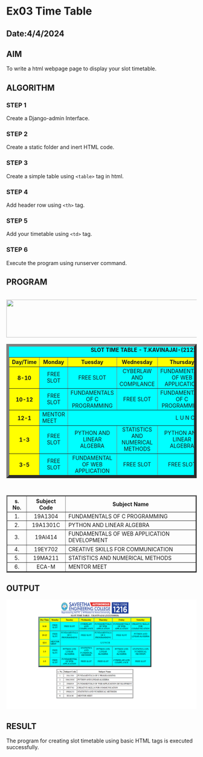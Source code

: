 # Ex03 Time Table
## Date:4/4/2024

## AIM
To write a html webpage page to display your slot timetable.

## ALGORITHM
### STEP 1
Create a Django-admin Interface.

### STEP 2
Create a static folder and inert HTML code.

### STEP 3
Create a simple table using ```<table>``` tag in html.

### STEP 4
Add header row using ```<th>``` tag.

### STEP 5
Add your timetable using ```<td>``` tag.

### STEP 6
Execute the program using runserver command.

## PROGRAM
<html>
<head>
<title>slot Timetable</title>    
</head>
<body>

<br>
<table align="center" width="540" cellspacing="2" cellpadding="5" border="7" bgcolor="cyan">
    <center>
        <img src="WEB_LOGO-01.png" height="100" width="540">
        </center>
<caption><b>SLOT TIME TABLE - T.KAVINAJAI-(212223100020)</b></caption>
<tr align="center">
<th bgcolor="yellow">Day/Time</th>
<th bgcolor="yellow">Monday</th>
<th bgcolor="yellow">Tuesday</th>
<th bgcolor="yellow">Wednesday</th>
<th bgcolor="yellow">Thursday</th>
<th bgcolor="yellow">Friday</th>
<th bgcolor="yellow">Saturday</th>
</tr>
<tr align="center">
<th bgcolor="yellow">8-10</th>
<td>FREE SLOT</td>
<td>FREE SLOT</td>
<td>CYBERLAW AND COMPILANCE</td>
<td>FUNDAMENTALS OF WEB APPLICATION </td>
<td>FUNDAMENTALS OF WEB APPLICATION</td>
<td>CREATIVE SKILLS FOR COMMUNICATION</td>
</tr>
<tr align="center">
<th bgcolor="yellow">10-12</th>
<td>FREE SLOT</td>
<td>FUNDAMENTALS OF C PROGRAMMING</td>
<td>FREE SLOT</td>
<td>FUNDAMENTALS OF C PROGRAMMING</td>
<td>FREE SLOT</td>
<td>PYTHON AND LINEAR ALGEBRA</td>

</tr>
<tr>
<th bgcolor="yellow">12-1</th>
<td>MENTOR MEET</td>
<td colspan="5" align="center">L U N C H</td>
</tr>
<tr align="center">
<th bgcolor="yellow">1-3</th>
<td>FREE SLOT</td>
<td>PYTHON AND LINEAR ALGEBRA</td>
<td>STATISTICS AND NUMERICAL METHODS</td>
<td>PYTHON AND LINEAR ALGEBRA</td>
<td>PYTHON AND LINEAR ALGEBRA</td>
<td>STATISTICS AND NUMERICAL METHODS</td>

</tr>
<tr align="center">
<th bgcolor="yellow">3-5</th>
<td>FREE SLOT</td>
<td>FUNDAMENTAL OF WEB APPLICATION</td>
<td>FREE SLOT</td>
<td>FREE SLOT</td>
<td>CYBERLAW AND COMPILANCE</td>
<td>FREE SLOT</td>
</tr>
</table>
<br>
<table align="center" cellspacing="3" cellpadding="4" border="2">
<tr align="center">
<th>s. No.</th>
<th>Subject Code</th>
<th>Subject Name</th>
</tr>
<tr>
<td align="center">1.</td>
<td align="center">19A1304</td>
<td>FUNDAMENTALS OF C PROGRAMMING</td>
</tr>
<tr>
<td align="center">2.</td>
<td align="center">19A1301C</td>
<td>PYTHON AND LINEAR ALGEBRA</td>
</tr>
<tr>
<td align="center">3.</td>
<td align="center">19AI414</td>
<td>FUNDAMENTALS OF WEB APPLICATION DEVELOPMENT</td>
</tr>

<tr>
<td align="center">4.</td>
<td align="center">19EY702</td>
<td>CREATIVE SKILLS FOR COMMUNICATION</td>
</tr>
<tr>
<td align="center">5.</td>
<td align="center">19MA211</td>
<td>STATISTICS AND NUMERICAL METHODS</td>
</tr>
<tr>
    <td align="center">6.</td>
    <td align="center">ECA-M</td>
<td>MENTOR MEET</td>
    
</tr>
</table>
</body>
</html>

## OUTPUT
![alt text](output.png)



## RESULT
The program for creating slot timetable using basic HTML tags is executed successfully.
